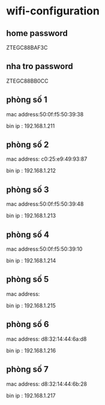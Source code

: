 # wifi-configuration

## home password

ZTEGC88BAF3C

## nha tro password

ZTEGC88BB0CC

## phòng số 1

mac address:50:0f:f5:50:39:38

bin ip : 192.168.1.211


## phòng số 2

mac address: c0:25:e9:49:93:87	

bin ip : 192.168.1.212


## phòng số 3

mac address:50:0f:f5:50:39:48

bin ip : 192.168.1.213


## phòng số 4

mac address:50:0f:f5:50:39:10

bin ip : 192.168.1.214



## phòng số 5

mac address: 

bin ip : 192.168.1.215


## phòng số 6

mac address: d8:32:14:44:6a:d8

bin ip : 192.168.1.216


## phòng số 7

mac address: d8:32:14:44:6b:28

bin ip : 192.168.1.217
